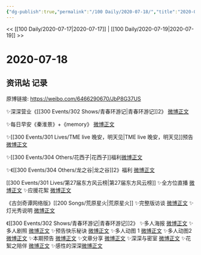 ```yaml
---
{"dg-publish":true,"permalink":"/100 Daily/2020-07-18/","title":"2020-07-18","created":"2023-04-06T21:02:46.379+08:00","updated":"2023-04-06T21:04:16.975+08:00"}
---
```



<< [[100 Daily/2020-07-17\|2020-07-17]] | [[100 Daily/2020-07-19\|2020-07-19]] >>

# 2020-07-18

## 资讯站 记录

原博链接: https://weibo.com/6466290670/JbP8G37US

✨深深营业《[[300 Events/302 Shows/青春环游记\|青春环游记]]2》 [微博正文](https://m.weibo.cn/6466290670/4528136366332740)

✨每日早安《秦淮景》+《memory》 [微博正文](https://m.weibo.cn/6466290670/4527961942262407)

✨[[300 Events/301 Lives/TME live 晚安，明天见\|TME live 晚安，明天见]]预告 [微博正文](https://m.weibo.cn/6466290670/4528014879361887)

✨[[300 Events/304 Others/花西子\|花西子]]福利[微博正文](https://m.weibo.cn/6466290670/4527986747905937)

✨《[[300 Events/304 Others/龙之谷\|龙之谷]]2》福利 [微博正文](https://m.weibo.cn/6466290670/4528017805680436)

[[300 Events/301 Lives/第27届东方风云榜\|第27届东方风云榜]]
✨全方位直播 [微博正文](https://m.weibo.cn/6466290670/4527986110367996)
✨应援花絮 [微博正文](https://m.weibo.cn/6466290670/4528051545704756)

《古剑奇谭网络版》[[200 Songs/荒原星火\|荒原星火]]
✨完整版访谈 [微博正文](https://m.weibo.cn/6466290670/4527993010259751)
✨灯光秀说明 [微博正文](https://m.weibo.cn/6466290670/4528093698720980)

《[[300 Events/302 Shows/青春环游记\|青春环游记]]2》
✨多人海报 [微博正文](https://m.weibo.cn/6466290670/4527985102688247)
✨多人剧照 [微博正文](https://m.weibo.cn/6466290670/4528016933266294)
✨预告快乐秘诀 [微博正文](https://m.weibo.cn/6466290670/4528024584193895)
✨多人动图 1 [微博正文](https://m.weibo.cn/6466290670/4528047593620542)
✨多人动图2 [微博正文](https://m.weibo.cn/6466290670/4528099314632801)
✨本期预告 [微博正文](https://m.weibo.cn/6466290670/4528055240360137)
✨文章分享 [微博正文](https://m.weibo.cn/6466290670/4528058440882007)
✨深深与密室 [微博正文](https://m.weibo.cn/6466290670/4528153702174237)
✨花絮之陪伴 [微博正文](https://m.weibo.cn/6466290670/4528177689139855)
✨感性的深深[微博正文](https://m.weibo.cn/6466290670/4528198517788416)
